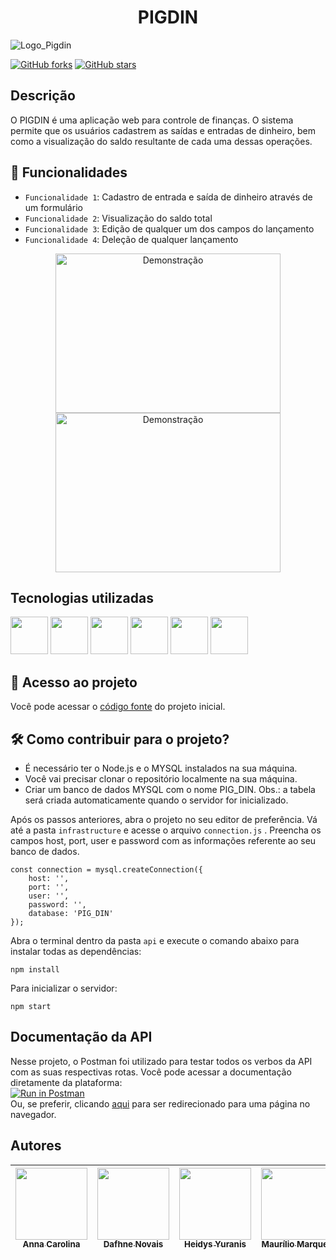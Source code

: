 <h1 align="center"> PIGDIN </h1>

![Logo_Pigdin](https://user-images.githubusercontent.com/64945452/146771105-d3175657-92c3-4ca2-9107-0fac6b199cb8.png)

<a href="https://github.com/DafhNovais/Controle-de-Financas/network"><img alt="GitHub forks" src="https://img.shields.io/github/forks/DafhNovais/Controle-de-Financas?style=for-the-badge"></a>
<a href="https://github.com/DafhNovais/Controle-de-Financas/stargazers"><img alt="GitHub stars" src="https://img.shields.io/github/stars/DafhNovais/Controle-de-Financas?style=for-the-badge"></a>

## Descrição

O PIGDIN é uma aplicação web para controle de finanças. O sistema permite que os usuários cadastrem as saídas e entradas de dinheiro, bem como a visualização do saldo resultante de cada uma dessas operações. 

## :hammer: Funcionalidades

- `Funcionalidade 1`: Cadastro de entrada e saída de dinheiro através de um formulário
- `Funcionalidade 2`: Visualização do saldo total
- `Funcionalidade 3`: Edição de qualquer um dos campos do lançamento
- `Funcionalidade 4`: Deleção de qualquer lançamento

<div align="center">
  <img src="https://user-images.githubusercontent.com/64945452/146772973-cd000152-208c-475a-adae-f6ffd39ee66b.gif" alt="Demonstração" width="360" height="255"> <img        src="https://user-images.githubusercontent.com/64945452/146775122-c778df3e-b895-4466-913d-1f83dd08c551.gif" alt="Demonstração" width="360" height="255">
</div>

## Tecnologias utilizadas
<img src="https://cdn.jsdelivr.net/gh/devicons/devicon/icons/html5/html5-plain-wordmark.svg" width="60" height="60"> <img src="https://cdn.jsdelivr.net/gh/devicons/devicon/icons/css3/css3-plain-wordmark.svg" width="60" height="60"> <img src="https://cdn.jsdelivr.net/gh/devicons/devicon/icons/javascript/javascript-original.svg" width="60" height="60"/>
<img src="https://cdn.jsdelivr.net/gh/devicons/devicon/icons/nodejs/nodejs-original-wordmark.svg" width="60" height="60"/> <img src="https://cdn.jsdelivr.net/gh/devicons/devicon/icons/express/express-original-wordmark.svg" width="60" height="60"/> <img src="https://cdn.jsdelivr.net/gh/devicons/devicon/icons/mysql/mysql-original-wordmark.svg" width="60" height="60">

## 📁 Acesso ao projeto
Você pode acessar o <a href="https://github.com/DafhNovais/Controle-de-Financas/find/main">código fonte</a> do projeto inicial. 

## 🛠️ Como contribuir para o projeto?

* É necessário ter o Node.js e o MYSQL instalados na sua máquina.
* Você vai precisar clonar o repositório localmente na sua máquina.
* Criar um banco de dados MYSQL com o nome PIG_DIN. 
  Obs.: a tabela será criada automaticamente quando o servidor for inicializado.

Após os passos anteriores, abra o projeto no seu editor de preferência. Vá até a pasta `infrastructure` e acesse o arquivo `connection.js` . Preencha os campos host, port, user e password com as informações referente ao seu banco de dados.
```
const connection = mysql.createConnection({
    host: '',
    port: '',
    user: '',
    password: '',
    database: 'PIG_DIN'
});
```

Abra o terminal dentro da pasta `api` e execute o comando abaixo para instalar todas as dependências:
```
npm install
```

Para inicializar o servidor:
```
npm start
```
## Documentação da API

Nesse projeto, o Postman foi utilizado para testar todos os verbos da API com as suas respectivas rotas.
Você pode acessar a documentação diretamente da plataforma: <br>
[![Run in Postman](https://run.pstmn.io/button.svg)](https://app.getpostman.com/run-collection/1ccd393af2d19d0448cb) <br>
Ou, se preferir, clicando <a href="https://documenter.getpostman.com/view/18712901/UVRBkkrt#7351781e-077f-4828-9d1a-b1a9f1c46094">aqui</a> para ser redirecionado para uma página no navegador.

## Autores

| [<img src="https://user-images.githubusercontent.com/64945452/146818042-2c32939e-f9cc-433d-9b86-da3f0b831cb5.png" width=115><br><sub>Anna Carolina</sub>](https://github.com/anncarln) | [<img src="https://user-images.githubusercontent.com/64945452/146817895-ef4019bd-e3eb-4382-8af6-38d5d9b5c417.png" width=115><br><sub>Dafhne Novais</sub>](https://github.com/DafhNovais) | [<img src="https://user-images.githubusercontent.com/64945452/146817948-e4437b16-9afb-452f-920d-add34a5ff4b0.png" width=115><br><sub>Heidys Yuranis</sub>](https://github.com/zheidys1) | [<img src="https://media-exp1.licdn.com/dms/image/C4D03AQGYWTWE9zm1yg/profile-displayphoto-shrink_800_800/0/1599254607797?e=1645660800&v=beta&t=YpvTy6_dmvg5X01_tC7guJp7c-v806DYimMdTt31ydY" width=115><br><sub>Maurílio Marques</sub>](https://github.com/MAURILIOMARQUES) | [<img src="https://media-exp1.licdn.com/dms/image/C4E03AQHsKlzLvC_WpA/profile-displayphoto-shrink_800_800/0/1589665159239?e=1645660800&v=beta&t=qm-csu-CfUJ86eVNDWxBhak_h2KM4Bf-9_G1kjYqRLg" width=115><br><sub>Linda Ramirez</sub>](https://github.com/lindamoramirez) | [<img src="https://avatars.githubusercontent.com/u/93003236?v=4" width=115><br><sub>Melyssa Rojas</sub>](https://github.com/DOO-MelyssaRojas) | 
| :---: | :---: | :---: | :---: | :---: | :---:
